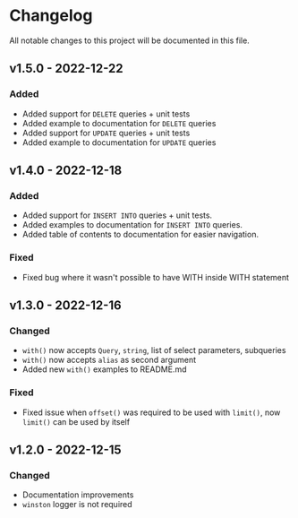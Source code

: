 # Changelog

All notable changes to this project will be documented in this file.

## v1.5.0 - 2022-12-22

### Added
- Added support for `DELETE` queries + unit tests
- Added example to documentation for `DELETE` queries
- Added support for `UPDATE` queries + unit tests
- Added example to documentation for `UPDATE` queries

## v1.4.0 - 2022-12-18

### Added
- Added support for `INSERT INTO` queries + unit tests.
- Added examples to documentation for `INSERT INTO` queries.
- Added table of contents to documentation for easier navigation.

### Fixed
- Fixed bug where it wasn't possible to have WITH inside WITH statement

## v1.3.0 - 2022-12-16

### Changed
- `with()` now accepts `Query`, `string`, list of select parameters, subqueries
- `with()` now accepts `alias` as second argument
- Added new `with()` examples to README.md

### Fixed
- Fixed issue when `offset()` was required to be used with `limit()`, now `limit()` can be used by itself

## v1.2.0 - 2022-12-15

### Changed

- Documentation improvements
- `winston` logger is not required 
